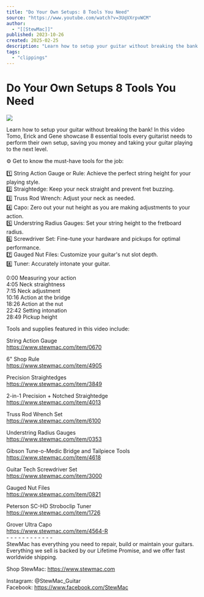 ```yaml
---
title: "Do Your Own Setups: 8 Tools You Need"
source: "https://www.youtube.com/watch?v=3UqVXrpvWCM"
author:
  - "[[StewMac]]"
published: 2023-10-26
created: 2025-02-25
description: "Learn how to setup your guitar without breaking the bank! In this video Tomo, Erick and Gene showcase 8 essential tools every guitarist needs to perform their own setup, saving you money and taking yo"
tags:
  - "clippings"
---
```

# Do Your Own Setups 8 Tools You Need
![](https://www.youtube.com/watch?v=3UqVXrpvWCM)  

Learn how to setup your guitar without breaking the bank! In this video Tomo, Erick and Gene showcase 8 essential tools every guitarist needs to perform their own setup, saving you money and taking your guitar playing to the next level.  
  
⚙️ Get to know the must-have tools for the job:  
  
1️⃣ String Action Gauge or Rule: Achieve the perfect string height for your playing style.  
2️⃣ Straightedge: Keep your neck straight and prevent fret buzzing.  
3️⃣ Truss Rod Wrench: Adjust your neck as needed.  
4️⃣ Capo: Zero out your nut height as you are making adjustments to your action.  
5️⃣ Understring Radius Gauges: Set your string height to the fretboard radius.  
6️⃣ Screwdriver Set: Fine-tune your hardware and pickups for optimal performance.  
7️⃣ Gauged Nut Files: Customize your guitar's nut slot depth.  
8️⃣ Tuner: Accurately intonate your guitar.  
  
0:00 Measuring your action  
4:05 Neck straightness  
7:15 Neck adjustment  
10:16 Action at the bridge  
18:26 Action at the nut  
22:42 Setting intonation  
28:49 Pickup height  
  
Tools and supplies featured in this video include:  
  
String Action Gauge  
<https://www.stewmac.com/item/0670>  
  
6" Shop Rule  
<https://www.stewmac.com/item/4905>  
  
Precision Straightedges  
<https://www.stewmac.com/item/3849>  
  
2-in-1 Precision + Notched Straightedge  
<https://www.stewmac.com/item/4013>  
  
Truss Rod Wrench Set  
<https://www.stewmac.com/item/6100>  
  
Understring Radius Gauges  
<https://www.stewmac.com/item/0353>  
  
Gibson Tune-o-Medic Bridge and Tailpiece Tools  
<https://www.stewmac.com/item/4618>  
  
Guitar Tech Screwdriver Set  
<https://www.stewmac.com/item/3000>  
  
Gauged Nut Files  
<https://www.stewmac.com/item/0821>  
  
Peterson SC-HD Stroboclip Tuner  
<https://www.stewmac.com/item/1726>  
  
Grover Ultra Capo  
<https://www.stewmac.com/item/4564-R>  
\- - - - - - - - - - - -  
StewMac has everything you need to repair, build or maintain your guitars.  
Everything we sell is backed by our Lifetime Promise, and we offer fast worldwide shipping.  
  
Shop StewMac: <https://www.stewmac.com>  
  
Instagram: @StewMac\_Guitar  
Facebook: <https://www.facebook.com/StewMac>